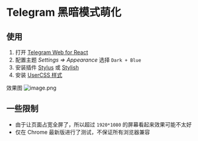 # Telegram 黑暗模式萌化

## 使用

1. 打开 [Telegram Web for React](https://evgeny-nadymov.github.io/telegram-react/)
2. 配置主题 _Settings => Appearance_ 选择 `Dark + Blue`
3. 安装插件 [Stylus](https://chrome.google.com/webstore/detail/stylus/clngdbkpkpeebahjckkjfobafhncgmne) 或 [Stylish](https://chrome.google.com/webstore/detail/stylish-custom-themes-for/fjnbnpbmkenffdnngjfgmeleoegfcffe)
4. 安装 [UserCSS 样式](https://userstyles.org/styles/181268/)

效果图
![image.png](https://i.loli.net/2020/03/20/8fslMB2QpqN5HRi.png)

## 一些限制

- 由于让页面占宽全屏了，所以超过 `1920*1080` 的屏幕看起来效果可能不太好
- 仅在 Chrome 最新版进行了测试，不保证所有浏览器兼容
